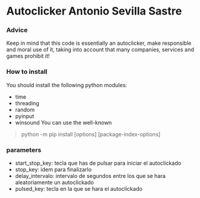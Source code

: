 # Autoclicker Antonio Sevilla Sastre

### Advice
Keep in mind that this code is essentially an autoclicker, make responsible and moral use of it, taking into account that many companies, services and games prohibit it!

### How to install
You should install the following python modules:
- time
- threading
- random
- pyinput
- winsound
You can use the well-known
>python -m pip install [options] <requirement specifier> [package-index-options]

### parameters

- start_stop_key: tecla que has de pulsar para iniciar el autoclickado
- stop_key: idem para finalizarlo
- delay_intervalo: intervalo de segundos entre los que se hara aleatoriamente un autoclickado
- pulsed_key: tecla en la que se hara el autoclickado
